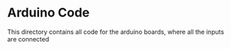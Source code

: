 # Arduino Code
This directory contains all code for the arduino boards, where all the inputs are connected
